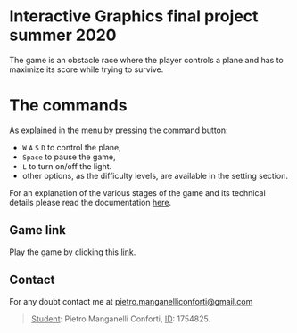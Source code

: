 # Interactive Graphics final project summer 2020
The game is an obstacle race where the player controls a plane and has to maximize its score while trying to survive.
# The commands
As explained in the menu by pressing the command button:
* `W` `A` `S` `D` to control the plane, 
* `Space` to pause the game,
* `L` to turn on/off the light.
* other options, as the difficulty levels, are available in the setting section.

For an explanation of the various stages of the game and its technical details please read the documentation [here](reportIG-1754825.pdf).
## Game link
Play the game by clicking this [link]( https://sapienzainteractivegraphicscourse.github.io/final-project-airplanes/).
## Contact
For any doubt contact me at pietro.manganelliconforti@gmail.com
><u>Student</u>: Pietro Manganelli Conforti,
><u>ID</u>: 1754825.

